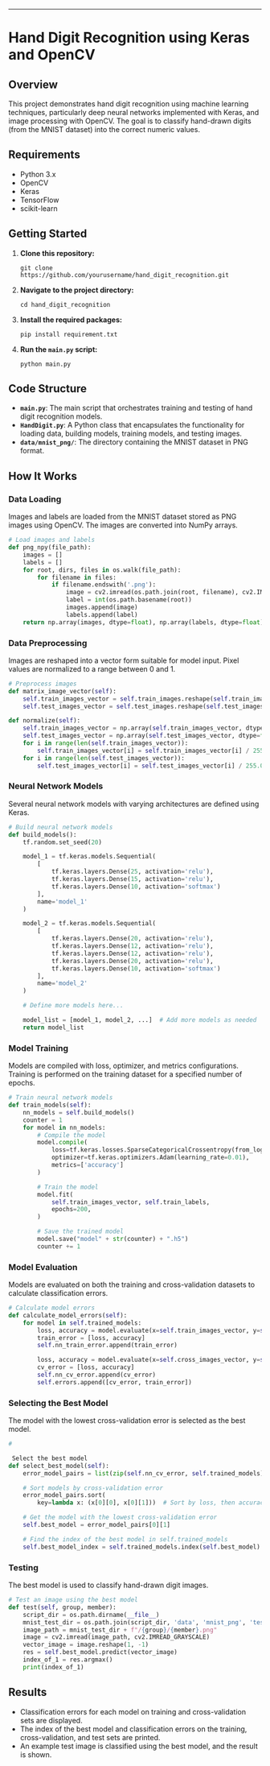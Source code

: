 
---

# Hand Digit Recognition using Keras and OpenCV

## Overview

This project demonstrates hand digit recognition using machine learning techniques, particularly deep neural networks implemented with Keras, and image processing with OpenCV. The goal is to classify hand-drawn digits (from the MNIST dataset) into the correct numeric values.

## Requirements

- Python 3.x
- OpenCV
- Keras
- TensorFlow
- scikit-learn

## Getting Started

1. **Clone this repository:**

   ```shell
   git clone https://github.com/yourusername/hand_digit_recognition.git
   ```

2. **Navigate to the project directory:**

   ```shell
   cd hand_digit_recognition
   ```

3. **Install the required packages:**

   ```shell
   pip install requirement.txt
   ```

4. **Run the `main.py` script:**

   ```shell
   python main.py
   ```

## Code Structure

- **`main.py`**: The main script that orchestrates training and testing of hand digit recognition models.
- **`HandDigit.py`**: A Python class that encapsulates the functionality for loading data, building models, training models, and testing images.
- **`data/mnist_png/`**: The directory containing the MNIST dataset in PNG format.

## How It Works

### Data Loading

Images and labels are loaded from the MNIST dataset stored as PNG images using OpenCV. The images are converted into NumPy arrays.

```python
# Load images and labels
def png_npy(file_path):
    images = []
    labels = []
    for root, dirs, files in os.walk(file_path):
        for filename in files:
            if filename.endswith('.png'):
                image = cv2.imread(os.path.join(root, filename), cv2.IMREAD_GRAYSCALE)
                label = int(os.path.basename(root))
                images.append(image)
                labels.append(label)
    return np.array(images, dtype=float), np.array(labels, dtype=float)
```

### Data Preprocessing

Images are reshaped into a vector form suitable for model input. Pixel values are normalized to a range between 0 and 1.

```python
# Preprocess images
def matrix_image_vector(self):
    self.train_images_vector = self.train_images.reshape(self.train_images.shape[0], -1)
    self.test_images_vector = self.test_images.reshape(self.test_images.shape[0], -1)

def normalize(self):
    self.train_images_vector = np.array(self.train_images_vector, dtype=float)
    self.test_images_vector = np.array(self.test_images_vector, dtype=float)
    for i in range(len(self.train_images_vector)):
        self.train_images_vector[i] = self.train_images_vector[i] / 255.0
    for i in range(len(self.test_images_vector)):
        self.test_images_vector[i] = self.test_images_vector[i] / 255.0
```

### Neural Network Models

Several neural network models with varying architectures are defined using Keras.

```python
# Build neural network models
def build_models():
    tf.random.set_seed(20)

    model_1 = tf.keras.models.Sequential(
        [
            tf.keras.layers.Dense(25, activation='relu'),
            tf.keras.layers.Dense(15, activation='relu'),
            tf.keras.layers.Dense(10, activation='softmax')
        ],
        name='model_1'
    )

    model_2 = tf.keras.models.Sequential(
        [
            tf.keras.layers.Dense(20, activation='relu'),
            tf.keras.layers.Dense(12, activation='relu'),
            tf.keras.layers.Dense(12, activation='relu'),
            tf.keras.layers.Dense(20, activation='relu'),
            tf.keras.layers.Dense(10, activation='softmax')
        ],
        name='model_2'
    )

    # Define more models here...

    model_list = [model_1, model_2, ...]  # Add more models as needed
    return model_list
```

### Model Training

Models are compiled with loss, optimizer, and metrics configurations. Training is performed on the training dataset for a specified number of epochs.

```python
# Train neural network models
def train_models(self):
    nn_models = self.build_models()
    counter = 1
    for model in nn_models:
        # Compile the model
        model.compile(
            loss=tf.keras.losses.SparseCategoricalCrossentropy(from_logits=False),
            optimizer=tf.keras.optimizers.Adam(learning_rate=0.01),
            metrics=['accuracy']
        )

        # Train the model
        model.fit(
            self.train_images_vector, self.train_labels,
            epochs=200,
        )

        # Save the trained model
        model.save("model" + str(counter) + ".h5")
        counter += 1
```

### Model Evaluation

Models are evaluated on both the training and cross-validation datasets to calculate classification errors.

```python
# Calculate model errors
def calculate_model_errors(self):
    for model in self.trained_models:
        loss, accuracy = model.evaluate(x=self.train_images_vector, y=self.train_labels)
        train_error = [loss, accuracy]
        self.nn_train_error.append(train_error)

        loss, accuracy = model.evaluate(x=self.cross_images_vector, y=self.cross_labels)
        cv_error = [loss, accuracy]
        self.nn_cv_error.append(cv_error)
        self.errors.append([cv_error, train_error])
```

### Selecting the Best Model

The model with the lowest cross-validation error is selected as the best model.

```python
#

 Select the best model
def select_best_model(self):
    error_model_pairs = list(zip(self.nn_cv_error, self.trained_models))

    # Sort models by cross-validation error
    error_model_pairs.sort(
        key=lambda x: (x[0][0], x[0][1]))  # Sort by loss, then accuracy

    # Get the model with the lowest cross-validation error
    self.best_model = error_model_pairs[0][1]

    # Find the index of the best model in self.trained_models
    self.best_model_index = self.trained_models.index(self.best_model)
```

### Testing

The best model is used to classify hand-drawn digit images.

```python
# Test an image using the best model
def test(self, group, member):
    script_dir = os.path.dirname(__file__)
    mnist_test_dir = os.path.join(script_dir, 'data', 'mnist_png', 'testing')
    image_path = mnist_test_dir + f"/{group}/{member}.png"
    image = cv2.imread(image_path, cv2.IMREAD_GRAYSCALE)
    vector_image = image.reshape(1, -1)
    res = self.best_model.predict(vector_image)
    index_of_1 = res.argmax()
    print(index_of_1)
```

## Results

- Classification errors for each model on training and cross-validation sets are displayed.
- The index of the best model and classification errors on the training, cross-validation, and test sets are printed.
- An example test image is classified using the best model, and the result is shown.

